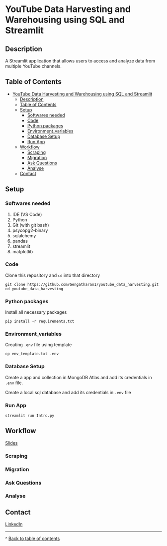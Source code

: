 # YouTube Data Harvesting and Warehousing using SQL and Streamlit

## Description
A Streamlit application that allows users to access and analyze data from multiple YouTube channels.

## Table of Contents
- [YouTube Data Harvesting and Warehousing using SQL and Streamlit](#youtube-data-harvesting-and-warehousing-using-sql-and-streamlit)
  - [Description](#description)
  - [Table of Contents](#table-of-contents)
  - [Setup](#setup)
    - [Softwares needed](#softwares-needed)
    - [Code](#code)
    - [Python packages](#python-packages)
    - [Environment\_variables](#environment_variables)
    - [Database Setup](#database-setup)
    - [Run App](#run-app)
  - [Workflow](#workflow)
    - [Scraping](#scraping)
    - [Migration](#migration)
    - [Ask Questions](#ask-questions)
    - [Analyse](#analyse)
  - [Contact](#contact)

## Setup
### Softwares needed
1. IDE (VS Code)
2. Python
3. Git (with git bash)
4. psycopg2-binary
5. sqlalchemy
6. pandas
7. streamlit
8. matplotlib

### Code

Clone this repository and ```cd``` into that directory
``` 
git clone https://github.com/Gengatharan1/youtube_data_harvesting.git
cd youtube_data_harvesting
```

### Python packages

Install all necessary packages
``` 
pip install -r requirements.txt
```

### Environment_variables
Creating ```.env``` file using template
``` 
cp env_template.txt .env
```

### Database Setup

Create a app and collection in MongoDB Atlas and add its credentials in ```.env``` file.

Create a local sql database and add its credentials in ```.env``` file

### Run App
``` 
streamlit run Intro.py
```

## Workflow
[Slides]()

### Scraping
### Migration
### Ask Questions
### Analyse

## Contact
[LinkedIn](https://www.linkedin.com/in/gengatharan007/)

---
^ [Back to table of contents](#table-of-contents)